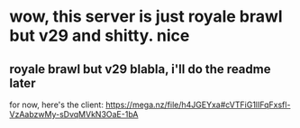 # wow, this server is just royale brawl but v29 and shitty. nice

## royale brawl but v29 blabla, i'll do the readme later

for now, here's the client: https://mega.nz/file/h4JGEYxa#cVTFiG1lIFqFxsfl-VzAabzwMy-sDvqMVkN3OaE-1bA